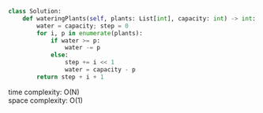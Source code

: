 ```python
class Solution:
    def wateringPlants(self, plants: List[int], capacity: int) -> int:
        water = capacity; step = 0
        for i, p in enumerate(plants):
            if water >= p:
                water -= p
            else:
                step += i << 1
                water = capacity - p
        return step + i + 1
```

time complexity: O(N)   
space complexity: O(1)

